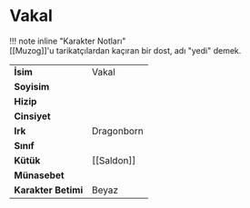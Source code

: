 # Vakal   
  
  
!!! note inline "Karakter Notları"  
	[[Muzog]]'u tarikatçılardan kaçıran bir dost, adı "yedi" demek.  
  
  
<table><tr><td><b>İsim</b></td><td>Vakal</td></tr>  
<tr><td><b>Soyisim</b></td><td></td></tr>  
<tr><td><b>Hizip</b></td><td></td></tr>  
<tr><td><b>Cinsiyet</b></td><td></td></tr>  
<tr><td><b>Irk</b></td><td>Dragonborn</td></tr>  
<tr><td><b>Sınıf</b></td><td></td></tr>  
<tr><td><b>Kütük</b></td><td>[[Saldon]]</td></tr>  
<tr><td><b>Münasebet</b></td><td></td></tr>  
<tr><td><b>Karakter Betimi</b></td><td>Beyaz</td></tr>  
</table>